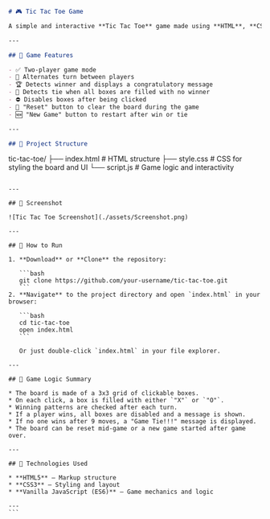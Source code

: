 ```markdown
# 🎮 Tic Tac Toe Game

A simple and interactive **Tic Tac Toe** game made using **HTML**, **CSS**, and **JavaScript**. This is a two-player game where players alternate between X and O. The first player to align three symbols (horizontally, vertically, or diagonally) wins!

---

## 🧠 Game Features

- ✅ Two-player game mode
- 🔁 Alternates turn between players
- 🏆 Detects winner and displays a congratulatory message
- 🤝 Detects tie when all boxes are filled with no winner
- ⛔ Disables boxes after being clicked
- 🔁 "Reset" button to clear the board during the game
- 🆕 "New Game" button to restart after win or tie

---

## 📁 Project Structure

```

tic-tac-toe/
├── index.html       # HTML structure
├── style.css        # CSS for styling the board and UI
└── script.js        # Game logic and interactivity

````

---

## 📸 Screenshot

![Tic Tac Toe Screenshot](./assets/Screenshot.png)

---

## 🚀 How to Run

1. **Download** or **Clone** the repository:

   ```bash
   git clone https://github.com/your-username/tic-tac-toe.git
   ```
2. **Navigate** to the project directory and open `index.html` in your browser:

   ```bash
   cd tic-tac-toe
   open index.html
   ```

   Or just double-click `index.html` in your file explorer.

---

## 🧩 Game Logic Summary

* The board is made of a 3x3 grid of clickable boxes.
* On each click, a box is filled with either `"X"` or `"O"`.
* Winning patterns are checked after each turn.
* If a player wins, all boxes are disabled and a message is shown.
* If no one wins after 9 moves, a "Game Tie!!!" message is displayed.
* The board can be reset mid-game or a new game started after game over.

---

## 🔧 Technologies Used

* **HTML5** – Markup structure
* **CSS3** – Styling and layout
* **Vanilla JavaScript (ES6)** – Game mechanics and logic

---
```